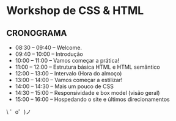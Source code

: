 # Workshop de CSS & HTML

## CRONOGRAMA

- 08:30 – 09:40 – Welcome.
- 09:40 – 10:00 – Introdução
- 10:00 – 11:00 – Vamos começar a prática!
- 11:00 – 12:00 – Estrutura básica HTML e HTML semântico
- 12:00 – 13:00 – Intervalo (Hora do almoço)
- 13:00 – 14:00 – Vamos começar a estilizar!
- 14:00 – 14:30 – Mais um pouco de CSS
- 14:30 – 15:00 – Responsividade e box model (visão geral)
- 15:00 – 16:00 – Hospedando o site e últimos direcionamentos

\ ゜o゜)ノ
